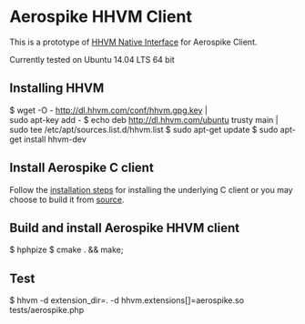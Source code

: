 # Aerospike HHVM Client
This is a prototype of [HHVM Native Interface](https://github.com/facebook/hhvm/wiki/Extension-API) for Aerospike Client.


Currently tested on Ubuntu 14.04 LTS 64 bit

## Installing HHVM
$ wget -O - http://dl.hhvm.com/conf/hhvm.gpg.key | \
  sudo apt-key add -
$ echo deb http://dl.hhvm.com/ubuntu trusty main | \
  sudo tee /etc/apt/sources.list.d/hhvm.list
$ sudo apt-get update
$ sudo apt-get install hhvm-dev

## Install Aerospike C client
Follow the [installation steps](http://www.aerospike.com/download/client/c/3.1.11/) for installing the underlying C client or you may choose to build it from [source](https://github.com/aerospike/aerospike-client-c).

## Build and install Aerospike HHVM client
$ hphpize
$ cmake . && make;

## Test
$ hhvm -d extension_dir=. -d hhvm.extensions[]=aerospike.so tests/aerospike.php

